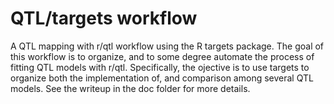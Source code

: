 # QTL/targets workflow
A QTL mapping with r/qtl workflow using the R targets package. The goal of this workflow is to organize, and to some degree automate the process of fitting QTL models with r/qtl. Specifically, the ojective is to use targets to organize both the implementation of, and comparison among several QTL models. See the writeup in the doc folder for more details. 
